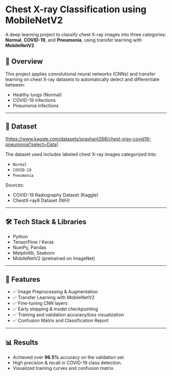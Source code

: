 # Chest X-ray Classification using MobileNetV2

A deep learning project to classify chest X-ray images into three categories: **Normal**, **COVID-19**, and **Pneumonia**, using transfer learning with **MobileNetV2**.

## 🧠 Overview

This project applies convolutional neural networks (CNNs) and transfer learning on chest X-ray datasets to automatically detect and differentiate between:
- Healthy lungs (Normal)
- COVID-19 infections
- Pneumonia infections

---

## 📁 Dataset
[https://www.kaggle.com/datasets/prashant268/chest-xray-covid19-pneumonia?select=Data]

The dataset used includes labeled chest X-ray images categorized into:
- `Normal`
- `COVID-19`
- `Pneumonia`

Sources:
- COVID-19 Radiography Dataset (Kaggle)
- ChestX-ray8 Dataset (NIH)

---

## 🛠️ Tech Stack & Libraries

- Python
- TensorFlow / Keras
- NumPy, Pandas
- Matplotlib, Seaborn
- MobileNetV2 (pretrained on ImageNet)

---

## 🚀 Features

- ✅ Image Preprocessing & Augmentation
- ✅ Transfer Learning with MobileNetV2
- ✅ Fine-tuning CNN layers
- ✅ Early stopping & model checkpointing
- ✅ Training and validation accuracy/loss visualization
- ✅ Confusion Matrix and Classification Report

---

## 📊 Results

- Achieved over **96.5%** accuracy on the validation set.
- High precision & recall in COVID-19 class detection.
- Visualized training curves and confusion matrix.

